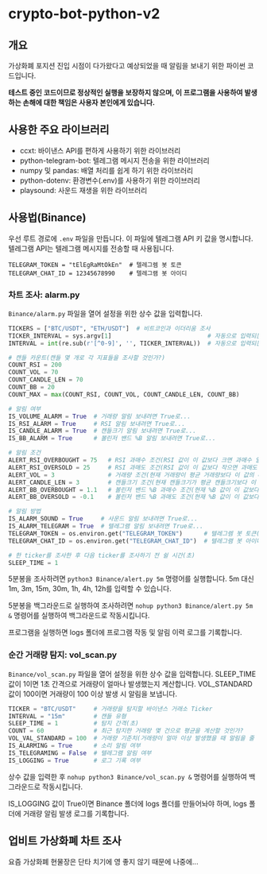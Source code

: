 # crypto-bot-python-v2

## 개요

가상화폐 포지션 진입 시점이 다가왔다고 예상되었을 때 알림을 보내기 위한 파이썬 코드입니다.

**테스트 중인 코드이므로 정상적인 실행을 보장하지 않으며, 이 프로그램을 사용하여 발생하는 손해에 대한 책임은 사용자 본인에게 있습니다.**


## 사용한 주요 라이브러리
* ccxt: 바이낸스 API를 편하게 사용하기 위한 라이브러리
* python-telegram-bot: 텔레그램 메시지 전송을 위한 라이브러리
* numpy 및 pandas: 배열 처리를 쉽게 하기 위한 라이브러리
* python-dotenv: 환경변수(.env)를 사용하기 위한 라이브러리
* playsound: 사운드 재생을 위한 라이브러리


## 사용법(Binance)

우선 루트 경로에 `.env` 파일을 만듭니다. 이 파일에 텔레그램 API 키 값을 명시합니다. 텔레그램 API는 텔레그램 메시지를 전송할 때 사용됩니다.

```
TELEGRAM_TOKEN = "tElEgRaMtOkEn"  # 텔레그렘 봇 토큰
TELEGRAM_CHAT_ID = 12345678990    # 텔레그램 봇 아이디
```

### 차트 조사: alarm.py

`Binance/alarm.py` 파일을 열어 설정을 위한 상수 값을 입력합니다.

```python
TICKERS = ["BTC/USDT", "ETH/USDT"]  # 비트코인과 이더리움 조사
TICKER_INTERVAL = sys.argv[1]                           # 자동으로 입력되는 값
INTERVAL = int(re.sub(r'[^0-9]', '', TICKER_INTERVAL))  # 자동으로 입력되는 값

# 캔들 카운트(캔들 몇 개로 각 지표들을 조사할 것인가?)
COUNT_RSI = 200
COUNT_VOL = 70
COUNT_CANDLE_LEN = 70
COUNT_BB = 20
COUNT_MAX = max(COUNT_RSI, COUNT_VOL, COUNT_CANDLE_LEN, COUNT_BB)

# 알림 여부
IS_VOLUME_ALARM = True  # 거래량 알림 보내려면 True로...
IS_RSI_ALARM = True     # RSI 알림 보내려면 True로...
IS_CANDLE_ALARM = True  # 캔들크기 알림 보내려면 True로...
IS_BB_ALARM = True      # 볼린저 밴드 %B 알림 보내려면 True로...

# 알림 조건
ALERT_RSI_OVERBOUGHT = 75   # RSI 과매수 조건(RSI 값이 이 값보다 크면 과매수 알림)
ALERT_RSI_OVERSOLD = 25     # RSI 과매도 조건(RSI 값이 이 값보다 작으면 과매도 알림)
ALERT_VOL = 3               # 거래량 조건(현재 거래량이 평균 거래량보다 이 값의 배만큼 터졌을 때 알림)
ALERT_CANDLE_LEN = 3        # 캔들크기 조건(현재 캔들크기가 평균 캔들크기보다 이 값의 배만큼 터졌을 때 알림)
ALERT_BB_OVERBOUGHT = 1.1   # 볼린저 밴드 %B 과매수 조건(현재 %B 값이 이 값보다 크면 과매수 알림)
ALERT_BB_OVERSOLD = -0.1    # 볼린저 밴드 %B 과매도 조건(현재 %B 값이 이 값보다 작으면 과매도 알림)

# 알림 방법
IS_ALARM_SOUND = True     # 사운드 알림 보내려면 True로...
IS_ALARM_TELEGRAM = True  # 텔레그램 알림 보내려면 True로...
TELEGRAM_TOKEN = os.environ.get("TELEGRAM_TOKEN")      # 텔레그렘 봇 토큰(자동으로 입력되는 값)
TELEGRAM_CHAT_ID = os.environ.get("TELEGRAM_CHAT_ID")  # 텔레그램 봇 아이디(자동으로 입력되는 값)

# 한 ticker를 조사한 후 다음 ticker를 조사하기 전 쉴 시간(초)
SLEEP_TIME = 1
```

5분봉을 조사하려면 `python3 Binance/alert.py 5m` 명령어를 실행합니다. 5m 대신 1m, 3m, 15m, 30m, 1h, 4h, 12h를 입력할 수 있습니다.

5분봉을 백그라운드로 실행하여 조사하려면 `nohup python3 Binance/alert.py 5m &` 명령어를 실행하여 백그라운드로 작동시킵니다.

프로그램을 실행하면 logs 폴더에 프로그램 작동 및 알림 이력 로그를 기록합니다.


### 순간 거래량 탐지: vol_scan.py

`Binance/vol_scan.py` 파일을 열어 설정을 위한 상수 값을 입력합니다. SLEEP_TIME 값이 1이면 1초 간격으로 거래량이 얼마나 발생했는지 계산합니다. VOL_STANDARD 값이 100이면 거래량이 100 이상 발생 시 알림을 보냅니다.

```python
TICKER = "BTC/USDT"     # 거래량을 탐지할 바이낸스 거래소 Ticker
INTERVAL = "15m"        # 캔들 유형
SLEEP_TIME = 1          # 탐지 간격(초)
COUNT = 60              # 최근 탐지한 거래랑 몇 건으로 평균을 계산할 것인가?
VOL_VAL_STANDARD = 100  # 거래량 기준치(거래량이 얼마 이상 발생했을 때 알림을 줄 것인가?)
IS_ALARMING = True      # 소리 알림 여부
IS_TELEGRAMING = False  # 텔레그램 알림 여부
IS_LOGGING = True       # 로그 기록 여부
```

상수 값을 입력한 후 `nohup python3 Binance/vol_scan.py &` 명령어를 실행하여 백그라운드로 작동시킵니다.

IS_LOGGING 값이 True이면 Binance 폴더에 logs 폴더를 만들어놔야 하며, logs 폴더에 거래량 알림 발생 로그를 기록합니다.


## 업비트 가상화폐 차트 조사

요즘 가상화폐 현물장은 단타 치기에 영 좋지 않기 때문에 나중에...
